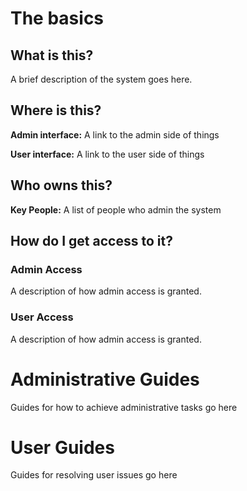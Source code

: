 # The basics

## What is this?

A brief description of the system goes here.

  

## Where is this?

**Admin interface:** A link to the admin side of things

**User interface:** A link to the user side of things

  

## Who owns this?

**Key People:** A list of people who admin the system

  

## How do I get access to it?

### Admin Access

A description of how admin access is granted.

  

### User Access

A description of how admin access is granted.

  

# Administrative Guides

Guides for how to achieve administrative tasks go here

  

# User Guides

Guides for resolving user issues go here